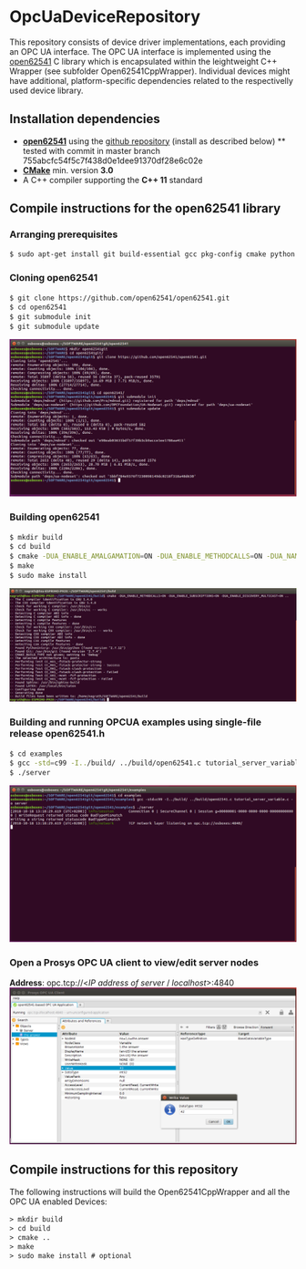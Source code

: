 # OpcUaDeviceRepository

This repository consists of device driver implementations, each providing an OPC UA interface. The OPC UA interface is implemented using the [open62541](https://open62541.org/) C library which is encapsulated within the leightweight C++ Wrapper (see subfolder Open62541CppWrapper). Individual devices might have additional, platform-specific dependencies related to the respectivelly used device library. 

## Installation dependencies

  * [**open62541**](https://open62541.org/) using the [github repository](https://github.com/open62541/open62541) (install as described below)
  ** tested with commit in master branch 755abcfc54f5c7f438d0e1dee91370df28e6c02e
  * [**CMake**](https://cmake.org/) min. version **3.0**
  * A C++ compiler supporting the **C++ 11** standard

## Compile instructions for the open62541 library 

### Arranging prerequisites
```sh
$ sudo apt-get install git build-essential gcc pkg-config cmake python python-six
```
### Cloning open62541
```sh
$ git clone https://github.com/open62541/open62541.git
$ cd open62541
$ git submodule init
$ git submodule update
```
![IMG01](images/IMG01_Cloning_open62541.png)

### Building open62541
```sh
$ mkdir build
$ cd build
$ cmake -DUA_ENABLE_AMALGAMATION=ON -DUA_ENABLE_METHODCALLS=ON -DUA_NAMESPACE_ZERO=FULL -DUA_ENABLE_SUBSCRIPTIONS=ON ..
$ make
$ sudo make install
```
![IMG02](images/IMG02_Building_open62541.png)
### Building and running OPCUA examples using single-file release open62541.h
```sh
$ cd examples
$ gcc -std=c99 -I../build/ ../build/open62541.c tutorial_server_variable.c -o server
$ ./server
```
![IMG03](images/IMG03_Running_Examples.png) 

### Open a Prosys OPC UA client to view/edit server nodes
**Address**: opc.tcp://<*IP address of server* / *localhost*>:4840
![IMG04](images/IMG04_View_in_OPCUA_client.png)


## Compile instructions for this repository

The following instructions will build the Open62541CppWrapper and all the OPC UA enabled Devices:

```
> mkdir build
> cd build
> cmake ..
> make 
> sudo make install # optional
```

